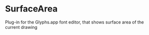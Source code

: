 # SurfaceArea
 Plug-in for the Glyphs.app font editor, that shows surface area of the current drawing
